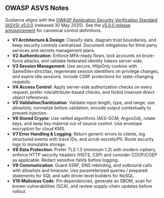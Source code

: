 ## OWASP ASVS Notes

Guidance aligns with the [OWASP Application Security Verification Standard (ASVS) v5.0.0](https://owasp.org/www-project-application-security-verification-standard/) (released 30 May 2025). See the [v5.0.0 release announcement](https://github.com/OWASP/ASVS/releases/tag/v5.0.0_release) for canonical control definitions.

- **V1 Architecture & Design**: Classify data, diagram trust boundaries, and keep security controls centralized. Document mitigations for third-party services and secrets management plans.
- **V2 Authentication**: Enforce MFA-ready flows, lock accounts on brute-force attacks, and validate federated identity tokens server-side.
- **V3 Session Management**: Use secure, HttpOnly cookies with SameSite=strict/lax, regenerate session identifiers on privilege changes, and expire idle sessions. Include CSRF protections for state-changing requests.
- **V4 Access Control**: Apply server-side authorization checks on every request, prefer role/attribute-based checks, and forbid insecure direct object references.
- **V5 Validation/Sanitization**: Validate input length, type, and range; use allowlists; normalize before validation; encode output contextually to prevent injection.
- **V6 Stored Crypto**: Use vetted algorithms (AES-GCM, Argon2id), rotate keys, and keep key material out of source control. Use envelope encryption for cloud KMS.
- **V7 Error Handling & Logging**: Return generic errors to clients, log structured events with trace IDs, and scrub secrets/PII. Route security logs to immutable storage.
- **V8 Data Protection**: Prefer TLS 1.3 (minimum 1.2) with modern ciphers; enforce HTTP security headers (HSTS, CSP) and consider COOP/COEP as applicable. Redact sensitive fields before logging.
- **V9 Communication**: Guard SSRF, DNS rebinding, and outbound calls with allowlists and timeouts. Use parameterized queries / prepared statements for SQL and safe driver-level builders for NoSQL.
- **V10 Malicious Code**: Pin dependencies, generate an SBOM, scan for known vulnerabilities (SCA), and review supply-chain updates before rollout.
